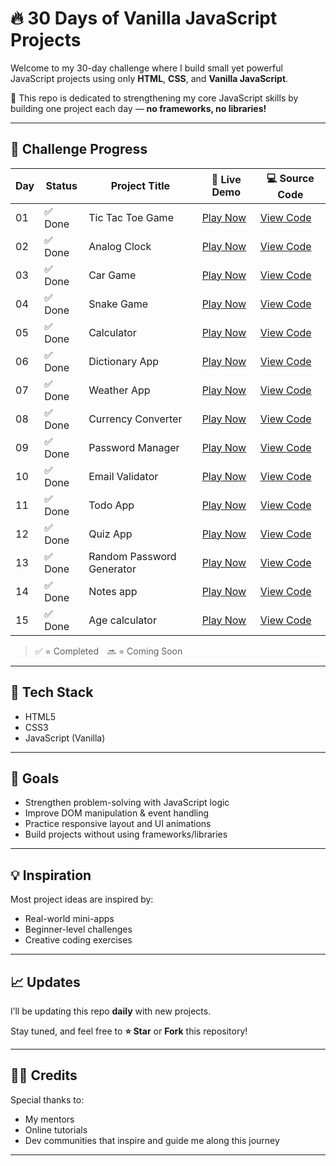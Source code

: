 # 🔥 30 Days of Vanilla JavaScript Projects

Welcome to my 30-day challenge where I build small yet powerful JavaScript projects using only **HTML**, **CSS**, and **Vanilla JavaScript**.

🚀 This repo is dedicated to strengthening my core JavaScript skills by building one project each day — **no frameworks, no libraries!**

---

## 📅 Challenge Progress

| Day | Status  | Project Title              | 🔗 Live Demo                                               | 💻 Source Code                                                             |
| --- | ------- | -------------------------- | ---------------------------------------------------------- | -------------------------------------------------------------------------- |
| 01  | ✅ Done | Tic Tac Toe Game           | [Play Now](https://malik-tic-tac-toe.vercel.app/)          | [View Code](01-tic-tac-toe-project)                                        |
| 02  | ✅ Done | Analog Clock               | [Play Now](https://malik-analog-clock.vercel.app/)         | [View Code](02-clock-project)                                              |
| 03  | ✅ Done | Car Game                   | [Play Now](https://malik-car-game.vercel.app/)             | [View Code](03-car-game-project)                                           |
| 04  | ✅ Done | Snake Game                 | [Play Now](https://malik-snake-game.vercel.app/)           | [View Code](https://github.com/malika34/Snake-game-js-project)             |
| 05  | ✅ Done | Calculator                 | [Play Now](https://malik-calculator.vercel.app/)           | [View Code](https://github.com/malika34/Calculator-js-project)             |
| 06  | ✅ Done | Dictionary App             | [Play Now](https://malik-dictionary-app.vercel.app/)       | [View Code](https://github.com/malika34/dictionary-app-js-project)         |
| 07  | ✅ Done | Weather App                | [Play Now](https://malik-weather-app.vercel.app/)          | [View Code](https://github.com/malika34/Weather-app-js-project)            |
| 08  | ✅ Done | Currency Converter         | [Play Now](https://malik-currency-converter.vercel.app/)   | [View Code](https://github.com/malika34/Currency-converter-js-project)     |
| 09  | ✅ Done | Password Manager           | [Play Now](https://malik-password-manager.vercel.app/)     | [View Code](https://github.com/malika34/Password-manager-js-project)       |
| 10  | ✅ Done | Email Validator            | [Play Now](https://malik-email-validator.vercel.app/)      | [View Code](https://github.com/malika34/Email-validator-js-project)        |
| 11  | ✅ Done | Todo App                   | [Play Now](https://malik-todo-app.vercel.app/)             | [View Code](https://github.com/malika34/Todo-app-js-project)               |
| 12  | ✅ Done | Quiz App                   | [Play Now](https://malik-quiz-app.vercel.app/)             | [View Code](https://github.com/malika34/Quiz-app-js-project)               |
| 13  | ✅ Done | Random Password Generator  | [Play Now](https://malik-random-password-generator.vercel.app/) | [View Code](https://github.com/malika34/Random-password-js-project) |
| 14  | ✅ Done | Notes app                  | [Play Now](https://malik-notes-app.vercel.app/)            |[View Code](https://github.com/malika34/Notes-app-js-project.git)           |
| 15  | ✅ Done | Age calculator             | [Play Now](https://malik-age-calculator.vercel.app/)       |[View Code](https://github.com/malika34/age-calculator-js-project.git)     |

> ✅ = Completed 🔜 = Coming Soon 

---

## 📌 Tech Stack

- HTML5
- CSS3
- JavaScript (Vanilla)

---

## 🎯 Goals

- Strengthen problem-solving with JavaScript logic
- Improve DOM manipulation & event handling
- Practice responsive layout and UI animations
- Build projects without using frameworks/libraries

---

## 💡 Inspiration

Most project ideas are inspired by:

- Real-world mini-apps
- Beginner-level challenges
- Creative coding exercises

---

## 📈 Updates

I’ll be updating this repo **daily** with new projects.

Stay tuned, and feel free to **⭐ Star** or **Fork** this repository!

---

## 🙋‍♂️ Credits

Special thanks to:

- My mentors
- Online tutorials
- Dev communities that inspire and guide me along this journey

---

